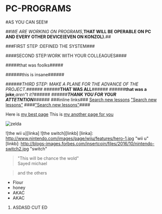 # PC-PROGRAMS

#AS YOU CAN SEE!#

##_WE ARE WORKING ON PROGRAMS_,**THAT WILL BE OPERABLE ON PC AND EVERY OTHER DEVICE(EVEN ON KONZOL).**##

###FIRST STEP :DEFINED THE SYSTEM###

####SECOND STEP:WORK WITH YOUR COLLEAGUES####

#####that was foolks#####

######this is insane######

######_THIRD STEP: MAKE A PLANE FOR THE ADVANCE OF THE PROJECT._######
######**THAT WAS ALL**######
######**that was a joke**,_aren"t it?_######
######**_THANK YOU FOR YOUR ATTETNTION_**######
###inline links###
[Search new lessons](www.github.com)
["Search new lessons"](www.github.com)
####["Search new lessons"](www.github.com)####

Here is [my best page][first place]
This is [my another page for you][second place]

[first place]: wwww.gamestar.hu
[second place]: wwww.gamekapocs.hu

![zelda](http://cdn1-www.comingsoon.net/assets/uploads/gallery/the-legend-of-zelda-1402428720/zelda0005.jpg "zelda on switch")

![the wii u][linka]
![the switch][linkb]
[linka]: http://www.nintendo.com/images/page/wiiu/features/hero-1.jpg "wii u"
[linkb]: http://blogs-images.forbes.com/insertcoin/files/2016/10/nintendo-switch2.jpg "switch"
>"This will be chance the wold"  
Sayed michael

>and the others
* Flour
* honey
 * AKAC
  * AKAC

1. ASDASD
CUT ED

